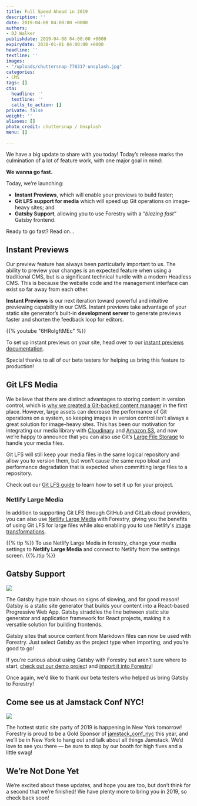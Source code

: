 ```yaml
---
title: Full Speed Ahead in 2019
description: ''
date: 2019-04-08 04:00:00 +0000
authors:
- DJ Walker
publishdate: 2019-04-08 04:00:00 +0000
expirydate: 2030-01-01 04:00:00 +0000
headline: ''
textline: ''
images:
- "/uploads/chuttersnap-776317-unsplash.jpg"
categories:
- CMS
tags: []
cta:
  headline: ''
  textline: ''
  calls_to_action: []
private: false
weight: ''
aliases: []
photo_credit: chuttersnap / Unsplash
menu: []

---
```

We have a big update to share with you today! Today’s release marks the culmination of a lot of feature work, with one major goal in mind:

**We wanna go fast.**

Today, we’re launching:

* **Instant Previews**, which will enable your previews to build faster;
* **Git LFS** **support for media** which will speed up Git operations on image-heavy sites; and
* **Gatsby Support**, allowing you to use Forestry with a “_blazing fast”_ Gatsby frontend.

Ready to go fast? Read on…

## Instant Previews

Our preview feature has always been particularly important to us. The ability to preview your changes is an expected feature when using a traditional CMS, but is a significant technical hurdle with a modern Headless CMS. This is because the website code and the management interface can exist so far away from each other.

**Instant Previews** is our next iteration toward powerful and intuitive previewing capability in our CMS. Instant previews take advantage of your static site generator’s built-in **development server** to generate previews faster and shorten the feedback loop for editors.

{{% youtube "6HRoIgftMEc" %}}

To set up instant previews on your site, head over to our [instant previews documentation](https://forestry.io/docs/previews/instant-previews/).

Special thanks to all of our beta testers for helping us bring this feature to production!

## Git LFS Media

We believe that there are distinct advantages to storing content in version control, which is [why we created a Git-backed content manager](https://forestry.io/blog/why-we-created-a-git-backed-content-manager/) in the first place. However, large assets can decrease the performance of Git operations on a system, so keeping images in version control isn’t always a great solution for image-heavy sites. This has been our motivation for integrating our media library with [Cloudinary](https://forestry.io/docs/media/s3/) and [Amazon S3](https://forestry.io/docs/media/s3/), and now we’re happy to announce that you can also use Git’s [Large File Storage](https://git-lfs.github.com/) to handle your media files.

Git LFS will still keep your media files in the same logical repository and allow you to version them, but won’t cause the same repo bloat and performance degradation that is expected when committing large files to a repository.

Check out our [Git LFS guide](https://forestry.io/blog/versioning-large-files-with-git-lfs/) to learn how to set it up for your project.

### Netlify Large Media

In addition to supporting Git LFS through GitHub and GitLab cloud providers, you can also use [Netlify Large Media](https://www.netlify.com/blog/2019/02/26/manage-your-code-and-assets-together-with-netlify-large-media/) with Forestry, giving you the benefits of using Git LFS for large files while also enabling you to use Netlify's [image transformations](https://www.netlify.com/docs/image-transformation/).

{{% tip %}}
To use Netlify Large Media in forestry, change your media settings to **Netlify Large Media** and connect to Netlify from the settings screen.
{{% /tip %}}

## Gatsby Support

![](/uploads/gatsby.svg)

The Gatsby hype train shows no signs of slowing, and for good reason! Gatsby is a static site generator that builds your content into a React-based Progressive Web App. Gatsby straddles the line between static site generator and application framework for React projects, making it a versatile solution for building frontends.

Gatsby sites that source content from Markdown files can now be used with Forestry. Just select Gatsby as the project type when importing, and you’re good to go!

If you’re curious about using Gatsby with Forestry but aren’t sure where to start, [check out our demo projec](https://forestryio.github.io/gatsby-starter-forestry/)t and [import it into Forestry](https://app.forestry.io/quick-start?repo=forestryio/gatsby-starter-forestry&branch=master&engine=gatsby)!

Once again, we'd like to thank our beta testers who helped us bring Gatsby to Forestry!

## Come see us at Jamstack Conf NYC!

![](/uploads/jamstackconf.png)

The hottest static site party of 2019 is happening in New York tomorrow! Forestry is proud to be a Gold Sponsor of [jamstack_conf_nyc](https://jamstackconf.com/) this year, and we’ll be in New York to hang out and talk about all things Jamstack. We’d love to see you there — be sure to stop by our booth for high fives and a little swag!

## We’re Not Done Yet

We’re excited about these updates, and hope you are too, but don’t think for a second that we’re finished! We have plenty more to bring you in 2019, so check back soon!
